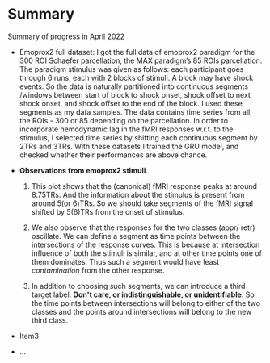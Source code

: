 Summary
===============================

Summary of progress in April 2022

- Emoprox2 full dataset:
    I got the full data of emoprox2 paradigm for the 300 ROI Schaefer parcellation, the MAX paradigm’s 85 ROIs parcellation. 
    The paradigm stimulus was given as follows: each participant goes through 6 runs, each with 2 blocks of stimuli. A block may have shock events. So the data is naturally partitioned into continuous segments /windows between start of block to shock onset, shock offset to next shock onset, and shock offset to the end of the block. 
    I used these segments as my data samples. The data contains time series from all the ROIs - 300 or 85 depending on the parcellation.
    In order to incorporate hemodynamic lag in the fMRI responses w.r.t. to the stimulus, I selected time series by shifting each continuous segment by 2TRs and 3TRs.
    With these datasets I trained the GRU model, and checked whether their performances are above chance.

- **Observations from emoprox2 stimuli**. 
    1. This plot shows that the (canonical) fMRI response peaks at around 8.75TRs. And the information about the stimulus is present from around 5(or 6)TRs. So we should take segments of the fMRI signal shifted by 5(6)TRs from the onset of stimulus. 

    2. We also observe that the responses for the two classes (appr/ retr) oscillate. We can define a segment as time points between the intersections of the response curves. This is because at intersection influence of both the stimuli is similar, and at other time points one of them dominates. Thus such a segment would have least *contamination* from the other response.

    3. In addition to choosing such segments, we can introduce a third target label: **Don't care, or indistinguishable, or unidentifiable**. So the time points between intersections will belong to either of the two classes and the points around intersections will belong to the new third class. 

- Item3

- ...
